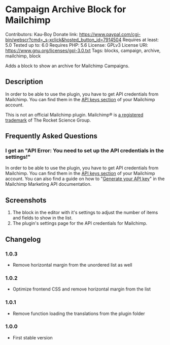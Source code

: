 # Campaign Archive Block for Mailchimp

Contributors: Kau-Boy
Donate link: https://www.paypal.com/cgi-bin/webscr?cmd=_s-xclick&hosted_button_id=7914504
Requires at least: 5.0
Tested up to: 6.0
Requires PHP: 5.6
License: GPLv3
License URI: https://www.gnu.org/licenses/gpl-3.0.txt
Tags: blocks, campaign, archive, mailchimp, block

Adds a block to show an archive for Mailchimp Campaigns.

## Description
In order to be able to use the plugin, you have to get API credentials from Mailchimp. You can find them in the [API keys section](https://us1.admin.mailchimp.com/account/api/) of your Mailchimp account.

This is not an official Mailchimp plugin. Mailchimp® is [a registered trademark](https://mailchimp.com/legal/copyright/) of The Rocket Science Group.

## Frequently Asked Questions

### I get an "API Error: You need to set up the API credentials in the settings!"

In order to be able to use the plugin, you have to get API credentials from Mailchimp. You can find them in the [API keys section](https://us1.admin.mailchimp.com/account/api/) of your Mailchimp account. You can also find a guide on how to "[Generate your API key](https://mailchimp.com/developer/marketing/guides/quick-start/#generate-your-api-key)" in the Mailchimp Marketing API documentation.

## Screenshots

1. The block in the editor with it's settings to adjust the number of items and fields to show in the list.
2. The plugin's settings page for the API credentials for Mailchimp.

## Changelog

### 1.0.3
* Remove horizontal margin from the unordered list as well

### 1.0.2
* Optimize frontend CSS and remove horizontal margin from the list

### 1.0.1
* Remove function loading the translations from the plugin folder

### 1.0.0
* First stable version
